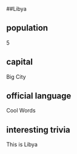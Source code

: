 ##Libya
## population
5
## capital
Big City 
## official language
Cool Words
## interesting trivia
This is Libya
